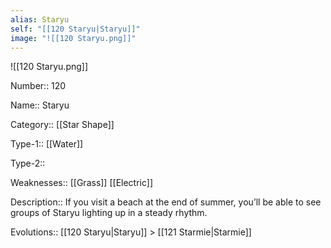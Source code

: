 ```yaml
---
alias: Staryu
self: "[[120 Staryu|Staryu]]"
image: "![[120 Staryu.png]]"
---
```


![[120 Staryu.png]]


Number:: 120

Name:: Staryu

Category:: [[Star Shape]]

Type-1:: [[Water]]

Type-2:: 

Weaknesses:: [[Grass]] [[Electric]]

Description:: If you visit a beach at the end of summer, you’ll be able to see groups of Staryu lighting up in a steady rhythm.

Evolutions:: [[120 Staryu|Staryu]] > [[121 Starmie|Starmie]]